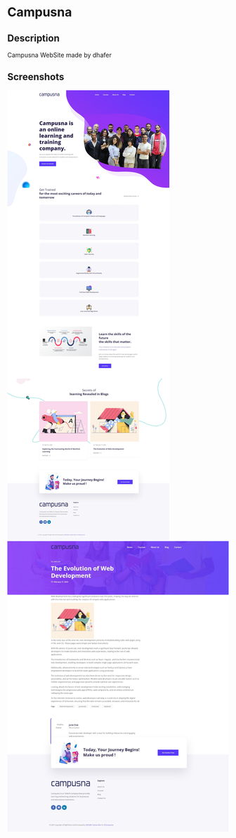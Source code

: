 # Campusna

## Description
Campusna WebSite made by dhafer

## Screenshots
![Screenshot 2](readme/Screenshot_18-2-2024_04538_localhost.jpeg)
![Screenshot 1](readme/Screenshot_18-2-2024_04521_localhost.jpeg)

